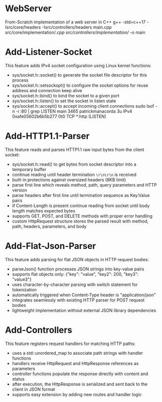 # WebServer
From-Scratch implementation of a web server in C++
g++ -std=c++17 -Isrc/core/headers -Isrc/controllers/headers main.cpp src/core/implementation/*.cpp src/controllers/implementation/* -o main

# Add-Listener-Socket
This feature adds IPv4 socket configuration using Linux kernel functions:
- sys/socket.h::socket() to generate the socket file descriptor for this process
- sys/socket.h::setsockopt() to configure the socket options for reuse address and connection keep alive
- sys/socket.h::bind() to bind the socket to a given port
- sys/socket.h::listen() to set the socket in listen state
- sys/socket.h::accept() to accept incoming client connections
sudo lsof -n -i :80 | grep LISTEN
main    3465 patrickmanacorda    3u  IPv4 0xafe05602b6b5b277      0t0  TCP *:http (LISTEN)

# Add-HTTP1.1-Parser
This feature reads and parses HTTP1.1 raw input bytes from the client socket:
- sys/socket.h::read() to get bytes from socket descriptor into a temporary buffer
- continue reading until header termination `\r\n\r\n` is received
- built-in protections against oversized headers (8KB limit)
- parse first line which reveals method, path, query parameters and HTTP version
- parse headers after first line until termination sequence as Key:Value pairs
- if Content-Length is present continue reading from socket until body length matches expected bytes
- supports GET, POST, and DELETE methods with proper error handling
- custom HttpRequest structure stores the parsed result with method, path, headers, parameters, and body

# Add-Flat-Json-Parser
This feature adds parsing for flat JSON objects in HTTP request bodies:
- parseJson() function processes JSON strings into key-value pairs
- supports flat objects only: {"key": "value", "key2": 200, "key3": "value3"}
- uses character-by-character parsing with switch statement for tokenization
- automatically triggered when Content-Type header is "application/json"
- integrates seamlessly with existing HTTP parser for POST request bodies
- lightweight implementation without external JSON library dependencies

# Add-Controllers
This feature registers request handlers for matching HTTP paths:
- uses a std::unordered_map to associate path strings with handler functions
- handlers receive HttpRequest and HttpResponse references as parameters
- controller functions populate the response directly with content and status
- after execution, the HttpResponse is serialized and sent back to the client in JSON format
- supports easy extension by adding new routes and handler logic